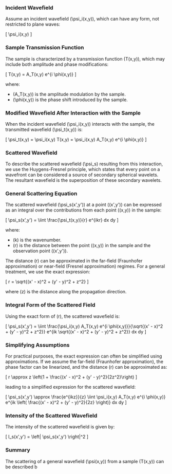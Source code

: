 ### Incident Wavefield

Assume an incident wavefield \(\psi_i(x,y)\), which can have any form, not restricted to plane waves:

\[ \psi_i(x,y) \]

### Sample Transmission Function

The sample is characterized by a transmission function \(T(x,y)\), which may include both amplitude and phase modifications:

\[ T(x,y) = A_T(x,y) e^{i \phi(x,y)} \]

where:

- \(A_T(x,y)\) is the amplitude modulation by the sample.
- \(\phi(x,y)\) is the phase shift introduced by the sample.

### Modified Wavefield After Interaction with the Sample

When the incident wavefield \(\psi_i(x,y)\) interacts with the sample, the transmitted wavefield \(\psi_t(x,y)\) is:

\[ \psi_t(x,y) = \psi_i(x,y) T(x,y) = \psi_i(x,y) A_T(x,y) e^{i \phi(x,y)} \]

### Scattered Wavefield

To describe the scattered wavefield \(\psi_s\) resulting from this interaction, we use the Huygens-Fresnel principle, which states that every point on a wavefront can be considered a source of secondary spherical wavelets. The resultant wavefield is the superposition of these secondary wavelets.

### General Scattering Equation

The scattered wavefield \(\psi_s(x',y')\) at a point \((x',y')\) can be expressed as an integral over the contributions from each point \((x,y)\) in the sample:

\[ \psi_s(x',y') = \iint \frac{\psi_t(x,y)}{r} e^{ikr} dx dy \]

where:

- \(k\) is the wavenumber.
- \(r\) is the distance between the point \((x,y)\) in the sample and the observation point \((x',y')\).

The distance \(r\) can be approximated in the far-field (Fraunhofer approximation) or near-field (Fresnel approximation) regimes. For a general treatment, we use the exact expression:

\[ r = \sqrt{(x' - x)^2 + (y' - y)^2 + z^2} \]

where \(z\) is the distance along the propagation direction.

### Integral Form of the Scattered Field

Using the exact form of \(r\), the scattered wavefield is:

\[ \psi_s(x',y') = \iint \frac{\psi_i(x,y) A_T(x,y) e^{i \phi(x,y)}}{\sqrt{(x' - x)^2 + (y' - y)^2 + z^2}} e^{ik \sqrt{(x' - x)^2 + (y' - y)^2 + z^2}} dx dy \]

### Simplifying Assumptions

For practical purposes, the exact expression can often be simplified using approximations. If we assume the far-field (Fraunhofer approximation), the phase factor can be linearized, and the distance \(r\) can be approximated as:

\[ r \approx z \left(1 + \frac{(x' - x)^2 + (y' - y)^2}{2z^2}\right) \]

leading to a simplified expression for the scattered wavefield:

\[ \psi_s(x',y') \approx \frac{e^{ikz}}{z} \iint \psi_i(x,y) A_T(x,y) e^{i \phi(x,y)} e^{ik \left( \frac{(x' - x)^2 + (y' - y)^2}{2z} \right)} dx dy \]

### Intensity of the Scattered Wavefield

The intensity of the scattered wavefield is given by:

\[ I_s(x',y') = \left| \psi_s(x',y') \right|^2 \]

### Summary

The scattering of a general wavefield \(\psi(x,y)\) from a sample \(T(x,y)\) can be described b

